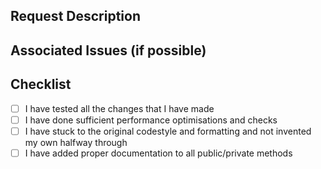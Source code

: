 ## Request Description
<!-- Explain in detail the purpose of the pull request below this line -->

## Associated Issues (if possible)
<!-- Please tag any Issues related to your Pull Request -->
<!-- Syntax: "Resolves #000" -->

## Checklist
<!-- Click on these checkboxes after you created the pull request. -->
<!-- Use [X] to mark this a task as completed -->
- [ ] I have tested all the changes that I have made
- [ ] I have done sufficient performance optimisations and checks
- [ ] I have stuck to the original codestyle and formatting and not invented my own halfway through
- [ ] I have added proper documentation to all public/private methods
